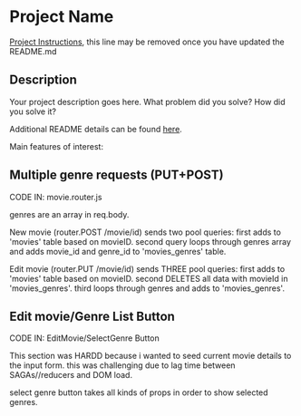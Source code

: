 # Project Name

[Project Instructions](./INSTRUCTIONS.md), this line may be removed once you have updated the README.md

## Description

Your project description goes here. What problem did you solve? How did you solve it?

Additional README details can be found [here](https://github.com/PrimeAcademy/readme-template/blob/master/README.md).

Main features of interest:

## Multiple genre requests (PUT+POST)

CODE IN: movie.router.js

genres are an array in req.body.

New movie (router.POST /movie/id) sends two pool queries: first adds to 'movies' table based on movieID. second query loops through genres array and adds movie_id and genre_id to 'movies_genres' table.

Edit movie (router.PUT /movie/id) sends THREE pool queries: first adds to 'movies' table based on movieID. second DELETES all data with movieId in 'movies_genres'. third loops through genres and adds to 'movies_genres'.

## Edit movie/Genre List Button

CODE IN: EditMovie/SelectGenre Button

This section was HARDD because i wanted to seed current movie details to the input form. this was challenging due to lag time between SAGAs//reducers and DOM load.

select genre button takes all kinds of props in order to show selected genres.




